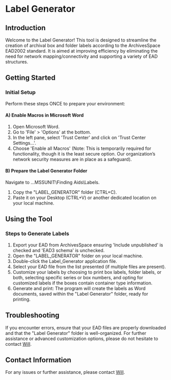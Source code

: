 # Label Generator

## Introduction

Welcome to the Label Generator! This tool is designed to streamline the creation of archival box and folder labels according to the ArchivesSpace EAD2002 standard. It is aimed at improving efficiency by eliminating the need for network mapping/connectivity and supporting a variety of EAD structures.

## Getting Started

### Initial Setup

Perform these steps ONCE to prepare your environment:

#### A) Enable Macros in Microsoft Word
1. Open Microsoft Word.
2. Go to 'File' > 'Options' at the bottom.
3. In the left pane, select 'Trust Center' and click on 'Trust Center Settings...'.
4. Choose 'Enable all Macros' (Note: This is temporarily required for functionality, though it is the least secure option. Our organization’s network security measures are in place as a safeguard).

#### B) Prepare the Label Generator Folder
Navigate to ...MSSUNIT\Finding Aids\Labels\.
1. Copy the "LABEL_GENERATOR" folder (CTRL+C).
2. Paste it on your Desktop (CTRL+V) or another dedicated location on your local machine.

## Using the Tool

### Steps to Generate Labels
1. Export your EAD from ArchivesSpace ensuring 'Include unpublished' is checked and 'EAD3 schema' is unchecked.
2. Open the "LABEL_GENERATOR" folder on your local machine.
3. Double-click the Label_Generator application file.
4. Select your EAD file from the list presented (if multiple files are present).
5. Customize your labels by choosing to print box labels, folder labels, or both, selecting specific series or box numbers, and opting for customized labels if the boxes contain container type information.
6. Generate and print: The program will create the labels as Word documents, saved within the "Label Generator" folder, ready for printing.

## Troubleshooting

If you encounter errors, ensure that your EAD files are properly downloaded and that the "Label Generator" folder is well-organized. For further assistance or advanced customization options, please do not hesitate to contact [Will](mailto:william.nyarko@yale.edu).

## Contact Information

For any issues or further assistance, please contact [Will](mailto:william.nyarko@yale.edu).
